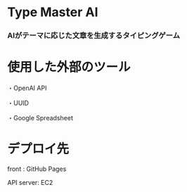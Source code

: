 # Type Master AI
### AIがテーマに応じた文章を生成するタイピングゲーム

# 使用した外部のツール
・OpenAI API

・UUID

・Google Spreadsheet
# デプロイ先
front : GitHub Pages

API server: EC2

